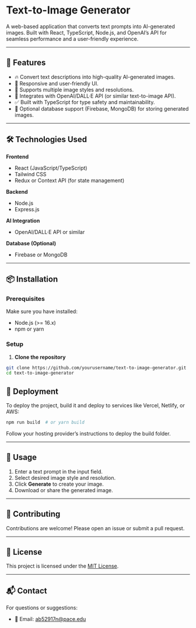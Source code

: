 # Text-to-Image Generator

A web-based application that converts text prompts into AI-generated images. Built with React, TypeScript, Node.js, and OpenAI’s API for seamless performance and a user-friendly experience.

---

## 🚀 Features

- 🔥 Convert text descriptions into high-quality AI-generated images.
- 📱 Responsive and user-friendly UI.
- 🎨 Supports multiple image styles and resolutions.
- 🤖 Integrates with OpenAI/DALL·E API (or similar text-to-image API).
- ✅ Built with TypeScript for type safety and maintainability.
- 💾 Optional database support (Firebase, MongoDB) for storing generated images.

---

## 🛠️ Technologies Used

**Frontend**
- React (JavaScript/TypeScript)
- Tailwind CSS
- Redux or Context API (for state management)

**Backend**
- Node.js
- Express.js

**AI Integration**
- OpenAI/DALL·E API or similar

**Database (Optional)**
- Firebase or MongoDB

---

## 📦 Installation

### Prerequisites
Make sure you have installed:
- Node.js (>= 16.x)
- npm or yarn

### Setup

1. **Clone the repository**
```bash
git clone https://github.com/yourusername/text-to-image-generator.git
cd text-to-image-generator
```



## 🚀 Deployment

To deploy the project, build it and deploy to services like Vercel, Netlify, or AWS:
```bash
npm run build  # or yarn build
```
Follow your hosting provider’s instructions to deploy the build folder.

---

## 🎨 Usage

1. Enter a text prompt in the input field.
2. Select desired image style and resolution.
3. Click **Generate** to create your image.
4. Download or share the generated image.

---

## 🤝 Contributing

Contributions are welcome! Please open an issue or submit a pull request.

---

## 📄 License

This project is licensed under the [MIT License](LICENSE).

---

## 📬 Contact

For questions or suggestions:
- 📧 Email: [ab52917n@pace.edu](mailto:ab52917n@pace.edu)

